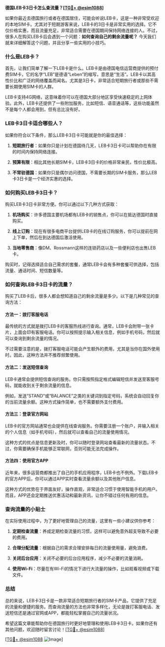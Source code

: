 **德国LEB卡3日卡怎么查流量？[[TG💪+ @esim1088](https://t.me/s/esim1088)]**

如果你最近去德国旅行或者在德国居住，可能会听说LEB卡，这是一种非常受欢迎的本地SIM卡。尤其对于短期游客来说，LEB卡的3日卡是非常实用的选择。它不仅价格实惠，而且流量充足，非常适合需要在德国期间保持网络连接的人。不过，很多人在购买LEB卡后会遇到一个问题：**如何查询自己的剩余流量呢？** 今天我们就来详细解答这个问题，并且分享一些实用的小技巧。

### 什么是LEB卡？

首先，让我们简单了解一下LEB卡是什么。LEB卡是由德国电信运营商提供的预付费SIM卡，它的名字“LEB”是德语“Leben”的缩写，意思是“生活”。LEB卡以其高性价比和广泛的网络覆盖而闻名。尤其是3日卡，非常适合短期旅行者或那些不需要长期使用SIM卡的人群。

LEB卡支持4G网络，这意味着你可以在德国大部分地区享受快速稳定的上网体验。此外，LEB卡还提供了一些附加服务，比如短信、语音通话等，这些功能虽然不是每个人都会用到，但有总比没有好。

### LEB卡3日卡适合哪些人？

如果你符合以下条件，那么LEB卡3日卡可能就是你的最佳选择：

1. **短期旅行者**：如果你只是计划在德国待几天，LEB卡3日卡可以帮助你在有限的时间内保持网络连接。
   
2. **预算有限**：相比其他长期SIM卡，LEB卡3日卡的价格非常亲民，性价比极高。

3. **不常驻德国**：如果你只是偶尔访问德国，不需要长期的SIM卡服务，那么LEB卡3日卡是一个经济实惠的选择。

### 如何购买LEB卡3日卡？

购买LEB卡3日卡非常方便。你可以通过以下几种方式获取：

1. **机场购买**：许多德国主要机场都有LEB卡的销售点，你可以在抵达德国时直接购买。

2. **线上订购**：现在有很多电商平台提供LEB卡的在线订购服务，你可以提前在网上下单，然后在到达德国后激活使用。

3. **当地零售商**：像DM、Rossmann这样的连锁药店以及一些便利店也出售LEB卡。

购买时，记得选择适合自己需求的套餐，通常LEB卡会有多种套餐可供选择，包括流量、通话时间、短信数量等。

### 如何查询LEB卡3日卡的流量？

购买了LEB卡后，很多人都会想知道自己的剩余流量是多少。以下是几种常见的查询方法：

#### 方法一：拨打客服电话

最传统的方式就是拨打LEB卡的客服热线进行查询。通常，LEB卡会附带一张卡片，上面会印有客服电话。你可以按照提示输入相关信息，例如手机号码，然后就可以查询到剩余流量的情况。

不过需要注意的是，拨打客服电话可能会产生额外的费用，尤其是当你在国外使用时。因此，这种方法并不推荐频繁使用。

#### 方法二：发送短信查询

LEB卡通常会提供短信查询的服务。你只需按照指定格式编辑短信并发送至客服号码，就能收到关于剩余流量的信息。

例如，发送“STAND”或“BALANCE”之类的关键词到指定号码，系统会自动回复你的当前流量余额。这种方式操作简单，也不需要额外支付费用。

#### 方法三：登录官方网站

LEB卡的官方网站通常也会提供在线查询服务。你需要注册一个账户，并输入相关的个人信息（如手机号码），然后就可以查看自己的流量使用情况。

这种方式的优点是信息更新及时，你可以随时登录网站查看最新的流量状态。不过，你需要确保手机能够正常联网，否则可能无法完成操作。

#### 方法四：使用官方APP

近年来，很多运营商都推出了自己的手机应用程序，LEB卡也不例外。下载LEB卡的官方APP后，你可以通过APP实时查看流量余额以及其他账户信息。

这种方式的优势在于界面友好，操作直观，非常适合习惯于使用智能手机的用户。而且，APP还会定期推送优惠活动和最新资讯，让你不错过任何有用的信息。

### 查询流量的小贴士

在实际使用过程中，为了更好地管理自己的流量，这里有一些小建议供你参考：

1. **定期检查流量**：养成定期检查流量的习惯，这样可以避免意外超支导致不必要的费用。

2. **合理分配流量**：根据自己的需求合理安排每日的流量使用量，避免浪费。

3. **关闭后台应用**：关闭不必要的后台应用程序，减少不必要的流量消耗。

4. **使用Wi-Fi**：尽量在有Wi-Fi的情况下进行大流量的操作，比如观看视频或下载文件。

### 总结

总的来说，LEB卡3日卡是一款非常适合短期旅行者的SIM卡产品，它提供了充足的流量和便捷的服务。而查询流量的方法也非常多样化，无论是拨打客服电话、发送短信还是通过官网或APP，都能轻松掌握自己的流量状况。

希望这篇文章能帮助你在德国旅行时更好地管理和使用LEB卡3日卡。如果你还有其他问题，欢迎随时留言讨论！[[TG💪+ @esim1088](https://t.me/s/esim1088)] 

[[TG💪+ @esim1088](https://t.me/s/esim1088) ![Image](https://i.postimg.cc/4NQfJmqS/Snipaste-2025-05-13-00-14-12.png)]